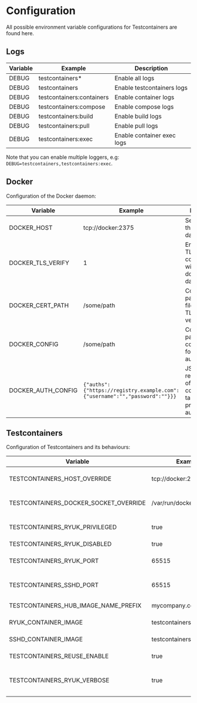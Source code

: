 # Configuration

All possible environment variable configurations for Testcontainers are found here.

## Logs

| Variable | Example                   | Description                |
| -------- | ------------------------- | -------------------------- |
| DEBUG    | testcontainers\*          | Enable all logs            |
| DEBUG    | testcontainers            | Enable testcontainers logs |
| DEBUG    | testcontainers:containers | Enable container logs      |
| DEBUG    | testcontainers:compose    | Enable compose logs        |
| DEBUG    | testcontainers:build      | Enable build logs          |
| DEBUG    | testcontainers:pull       | Enable pull logs           |
| DEBUG    | testcontainers:exec       | Enable container exec logs |

Note that you can enable multiple loggers, e.g: `DEBUG=testcontainers,testcontainers:exec`.

## Docker

Configuration of the Docker daemon:

| Variable           | Example                                                                    | Description                                                                             |
| ------------------ | -------------------------------------------------------------------------- | --------------------------------------------------------------------------------------- |
| DOCKER_HOST        | tcp://docker:2375                                                          | Set the URL of the docker daemon                                                        |
| DOCKER_TLS_VERIFY  | 1                                                                          | Enable/disable TLS communication with the docker daemon                                 |
| DOCKER_CERT_PATH   | /some/path                                                                 | Configures the path to the files used for TLS verification                              |
| DOCKER_CONFIG      | /some/path                                                                 | Configures the path to the config.json file for authentication                          |
| DOCKER_AUTH_CONFIG | `{"auths":{"https://registry.example.com":{"username":"","password":""}}}` | JSON string representation of the config.json file, takes precedence for authentication |

## Testcontainers

Configuration of Testcontainers and its behaviours:

| Variable                              | Example                    | Description                                  |
| ------------------------------------- |----------------------------| -------------------------------------------- |
| TESTCONTAINERS_HOST_OVERRIDE          | tcp://docker:2375          | Docker's host on which ports are exposed     |
| TESTCONTAINERS_DOCKER_SOCKET_OVERRIDE | /var/run/docker.sock       | Path to Docker's socket used by ryuk         |
| TESTCONTAINERS_RYUK_PRIVILEGED        | true                       | Run ryuk as a privileged container           |
| TESTCONTAINERS_RYUK_DISABLED          | true                       | Disable ryuk                                 |
| TESTCONTAINERS_RYUK_PORT              | 65515                      | Set ryuk host port (not recommended)         |
| TESTCONTAINERS_SSHD_PORT              | 65515                      | Set SSHd host port (not recommended)         |
| TESTCONTAINERS_HUB_IMAGE_NAME_PREFIX  | mycompany.com/registry     | Set default image registry                   |
| RYUK_CONTAINER_IMAGE                  | testcontainers/ryuk:0.14.0 | Custom image for ryuk                        |
| SSHD_CONTAINER_IMAGE                  | testcontainers/sshd:1.3.0  | Custom image for SSHd                        |
| TESTCONTAINERS_REUSE_ENABLE           | true                       | Enable reusable containers                   |
| TESTCONTAINERS_RYUK_VERBOSE           | true                       | Sets RYUK_VERBOSE env var in ryuk container  |
